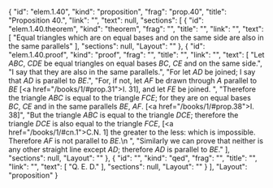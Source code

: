 {
  "id": "elem.1.40",
  "kind": "proposition",
  "frag": "prop.40",
  "title": "Proposition 40.",
  "link": "",
  "text": null,
  "sections": [
    {
      "id": "elem.1.40.theorem",
      "kind": "theorem",
      "frag": "",
      "title": "",
      "link": "",
      "text": [
        "Equal triangles which are on equal bases and on the same side are also in the same parallels"
      ],
      "sections": null,
      "Layout": ""
    },
    {
      "id": "elem.1.40.proof",
      "kind": "proof",
      "frag": "",
      "title": "",
      "link": "",
      "text": [
        "Let <var>ABC</var>, <var>CDE</var> be equal triangles on equal bases <var>BC</var>, <var>CE</var> and on the same side.",
        "I say that they are also in the same parallels.",
        "For let <var>AD</var> be joined; I say that <var>AD</var> is parallel to <var>BE</var>.",
        "For, if not, let <var>AF</var> be drawn through <var>A</var> parallel to <var>BE</var> [<a href=\"/books/1/#prop.31\">I. 31</a>], and let <var>FE</var> be joined. ",
        "Therefore the triangle <var>ABC</var> is equal to the triangle <var>FCE</var>; for they are on equal bases <var>BC</var>, <var>CE</var> and in the same parallels <var>BE</var>, <var>AF</var>. [<a href=\"/books/1/#prop.38\">I. 38</a>]",
        "But the triangle <var>ABC</var> is equal to the triangle <var>DCE</var>; therefore the triangle <var>DCE</var> is also equal to the triangle <var>FCE</var>, [<a href=\"/books/1/#cn.1\">C.N. 1</a>] the greater to the less: which is impossible. Therefore <var>AF</var> is not parallel to <var>BE</var>.\n       ",
        "Similarly we can prove that neither is any other straight line except <var>AD</var>; therefore <var>AD</var> is parallel to <var>BE</var>."
      ],
      "sections": null,
      "Layout": ""
    },
    {
      "id": "",
      "kind": "qed",
      "frag": "",
      "title": "",
      "link": "",
      "text": [
        "Q. E. D."
      ],
      "sections": null,
      "Layout": ""
    }
  ],
  "Layout": "proposition"
}
